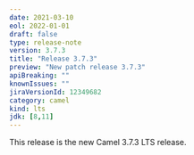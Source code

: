 ```yaml
---
date: 2021-03-10
eol: 2022-01-01
draft: false
type: release-note
version: 3.7.3
title: "Release 3.7.3"
preview: "New patch release 3.7.3"
apiBreaking: ""
knownIssues: ""
jiraVersionId: 12349682
category: camel
kind: lts
jdk: [8,11]
---
```


This release is the new Camel 3.7.3 LTS release.
